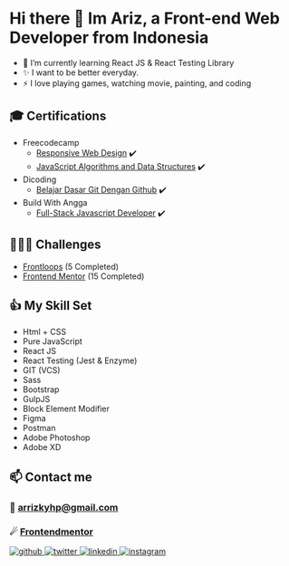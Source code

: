 # Hi there 👋 Im Ariz, a Front-end Web Developer from Indonesia

- 🌱 I’m currently learning React JS & React Testing Library
- ✨ I want to be better everyday.
- ⚡ I love playing games, watching movie, painting, and coding

## 🎓 Certifications

- Freecodecamp
  - [Responsive Web Design](https://www.freecodecamp.org/certification/arrizkyhp/responsive-web-design) ✔️
  - [JavaScript Algorithms and Data Structures](https://www.freecodecamp.org/certification/arrizkyhp14/javascript-algorithms-and-data-structures) ✔️
- Dicoding
  - [Belajar Dasar Git Dengan Github](https://github.com/arrizkyhp/arrizkyhp/blob/main/Certifications/Dicoding/Dicoding-Belajar%20Dasar%20Git%20Dengan%20Github.pdf) ✔️
- Build With Angga
  - [Full-Stack Javascript Developer](https://github.com/arrizkyhp/arrizkyhp/blob/main/Certifications/BuildWithAngga/full-stack-javascript-developer-arrizky-hasya-pratama.pdf) ✔️

## 🏋🏽‍♂️ Challenges

- [Frontloops](https://github.com/arrizkyhp/frontloops-challenges/tree/master/completed-challenges) (5 Completed)
- [Frontend Mentor](https://github.com/arrizkyhp/frontendmentor) (15 Completed)

## 👍 My Skill Set

- Html + CSS
- Pure JavaScript
- React JS
- React Testing (Jest & Enzyme)
- GIT (VCS)
- Sass
- Bootstrap
- GulpJS
- Block Element Modifier
- Figma
- Postman
- Adobe Photoshop
- Adobe XD

## 📫 Contact me

### 📧 arrizkyhp@gmail.com

### ☄ [Frontendmentor](https://www.frontendmentor.io/profile/arrizkyhp)

<div align="left">
<a href="https://github.com/arrizkyhp" target="_blank">
<img src=https://img.shields.io/badge/github-%2324292e.svg?&style=for-the-badge&logo=github&logoColor=white alt=github style="margin-bottom: 5px;" />
</a>
<a href="https://twitter.com/arrizkyhp" target="_blank">
<img src=https://img.shields.io/badge/twitter-%2300acee.svg?&style=for-the-badge&logo=twitter&logoColor=white alt=twitter style="margin-bottom: 5px;" />
</a>
<a href="https://linkedin.com/in/arrizky-hasya-pratama-b58316216" target="_blank">
<img src=https://img.shields.io/badge/linkedin-%231E77B5.svg?&style=for-the-badge&logo=linkedin&logoColor=white alt=linkedin style="margin-bottom: 5px;" />
</a>
<a href="https://instagram.com/arrizkyhp" target="_blank">
<img src=https://img.shields.io/badge/instagram-%23000000.svg?&style=for-the-badge&logo=instagram&logoColor=white alt=instagram style="margin-bottom: 5px;" />
</a>
</div>

<!--
**arrizkyhp/arrizkyhp** is a ✨ _special_ ✨ repository because its `README.md` (this file) appears on your GitHub profile.

Here are some ideas to get you started:

- 🔭 I’m currently working on ...
- 🌱 I’m currently learning ...
- 👯 I’m looking to collaborate on ...
- 🤔 I’m looking for help with ...
- 💬 Ask me about ...
- 📫 How to reach me: ...
- 😄 Pronouns: ...
- ⚡ Fun fact: ...
-->
